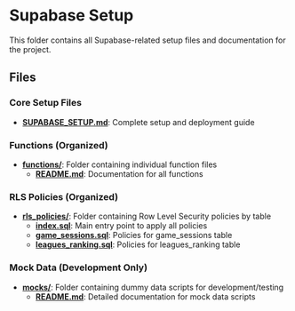 # Supabase Setup

This folder contains all Supabase-related setup files and documentation for the project.

## Files

### Core Setup Files

- **[SUPABASE_SETUP.md](./SUPABASE_SETUP.md)**: Complete setup and deployment guide

### Functions (Organized)

- **[functions/](./functions/)**: Folder containing individual function files
  - **[README.md](./functions/README.md)**: Documentation for all functions

### RLS Policies (Organized)

- **[rls_policies/](./rls_policies/)**: Folder containing Row Level Security policies by table
  - **[index.sql](./rls_policies/index.sql)**: Main entry point to apply all policies
  - **[game_sessions.sql](./rls_policies/game_sessions.sql)**: Policies for game_sessions table
  - **[leagues_ranking.sql](./rls_policies/leagues_ranking.sql)**: Policies for leagues_ranking table

### Mock Data (Development Only)

- **[mocks/](./mocks/)**: Folder containing dummy data scripts for development/testing
  - **[README.md](./mocks/README.md)**: Detailed documentation for mock data scripts
